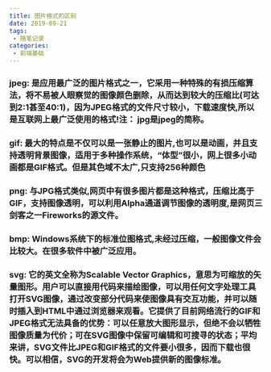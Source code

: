 ```yaml
---
title: 图片格式的区别
date: 2019-09-21
tags:
 - 随笔记录
categories:
 - 前端基础
---
```



### jpeg: 是应用最广泛的图片格式之一，它采用一种特殊的有损压缩算法，将不易被人眼察觉的图像颜色删除，从而达到较大的压缩比(可达到2:1甚至40:1)，因为JPEG格式的文件尺寸较小，下载速度快,所以是互联网上最广泛使用的格式!注： jpg是jpeg的简称。

### gif: 最大的特点是不仅可以是一张静止的图片,也可以是动画，并且支持透明背景图像，适用于多种操作系统，“体型”很小，网上很多小动画都是GIF格式。但是其色域不太广,只支持256种颜色

### png: 与JPG格式类似,网页中有很多图片都是这种格式，压缩比高于GIF，支持图像透明，可以利用Alpha通道调节图像的透明度,是网页三剑客之一Fireworks的源文件。

### bmp: Windows系统下的标准位图格式,未经过压缩，一般图像文件会比较大。在很多软件中被广泛应用。

### svg: 它的英文全称为Scalable Vector Graphics，意思为可缩放的矢量图形。用户可以直接用代码来描绘图像，可以用任何文字处理工具打开SVG图像，通过改变部分代码来使图像具有交互功能，并可以随时插入到HTML中通过浏览器来观看。它提供了目前网络流行的GIF和JPEG格式无法具备的优势：可以任意放大图形显示，但绝不会以牺牲图像质量为代价；可在SVG图像中保留可编辑和可搜寻的状态；平均来讲，SVG文件比JPEG和GIF格式的文件要小很多，因而下载也很快。可以相信，SVG的开发将会为Web提供新的图像标准。